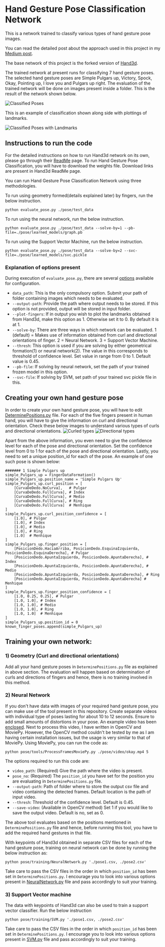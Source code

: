 # Hand Gesture Pose Classification Network

This is a network trained to classify various types of hand gesture pose images.

You can read the detailed post about the approach used in this project in my [Medium post](https://medium.com/@prasad.pai/classification-of-hand-gesture-pose-using-tensorflow-30e83064e0ed).

The base network of this project is the forked version of [Hand3d](https://github.com/lmb-freiburg/hand3d). 

The trained network at present runs for classifying 7 hand gesture poses. The selected hand gesture poses are Simple Pulgars up, Victory, Spock, Okay, Pointing up, I love you and Pulgars up right. The evaluation of the trained network will be done on images present inside a folder. This is the result of the network shown below.

![Classified Poses](https://user-images.githubusercontent.com/13696749/36244856-0e72a27e-124e-11e8-9c06-52c04d027386.png)

This is an example of classification shown along side with plottings of landmarks.

![Classified Poses with Landmarks](https://user-images.githubusercontent.com/13696749/36244906-4a824134-124e-11e8-86cb-0b8494bba1b9.png)

## Instructions to run the code
For the detailed instructions on how to run Hand3d network on its own, please go through their [ReadMe](https://github.com/lmb-freiburg/hand3d) page. To run Hand Gesture Pose Classification, you will have to download the weights file. Download links are present in Hand3d ReadMe page.

You can run Hand Gesture Pose Classification Network using three methodologies. 

To run using geometry formed(details explained later) by fingers, run the below instruction.

	python evaluate_pose.py ./pose/test_data

To run using the neural network, run the below instruction.

	python evaluate_pose.py ./pose/test_data --solve-by=1 --pb-file=./pose/learned_models/graph.pb

To run using the Support Vector Machine, run the below instruction.

	python evaluate_pose.py ./pose/test_data --solve-by=2 --svc-file=./pose/learned_models/svc.pickle

### Explanation of options present
During execution of `evaluate_pose.py`, there are several [options](https://github.com/Prasad9/Classify-HandGesturePose/blob/master/evaluate_pose.py#L20) available for configuration.
- `data_path`: This is the only compulsory option. Submit your path of folder containing images which needs to be evaluated.
- `--output-path`: Provide the path where output needs to be stored. If this option is not provided, output will be stored in input folder.
- `--plot-fingers`: If in output you wish to plot the landmarks obtained from Hand3d, make this option as 1. Otherwise set it to 0. By default it is at 1.
- `--solve-by`: There are three ways in which network can be evaluated. 1 (default) = Makes use of information obtained from curl and directional orientations of finger. 2 = Neural Network. 3 = Support Vector Machine.
- `--thresh`: This option is used if you are solving by either geometrical formation(1) or neural network(2). The value in this corresponds to threshold of confidence level. Set value in range from 0 to 1. Default value is 0.45.
- `--pb-file`: If solving by neural network, set the path of your trained frozen model in this option.
- `--svc-file`: If solving by SVM, set path of your trained svc pickle file in this.

## Creating your own hand gesture pose
In order to create your own hand gesture pose, you will have to edit [DeterminePositions.py](https://github.com/Prasad9/Classify-HandGesturePose/blob/master/pose/DeterminePositions.py) file. For each of the five fingers present in human hand, you will have to give the information on curl and directional orientation. Check these below images to understand various types of curls and directional orientations.
![Curled types](https://user-images.githubusercontent.com/13696749/36244978-a8a1e06c-124e-11e8-887d-3e2b1c02d813.png)
![Directional types](https://user-images.githubusercontent.com/13696749/36244950-7f738c40-124e-11e8-8169-7033a8625c75.png)

Apart from the above information, you even need to give the confidence level for each of the pose and directional orientation. Set the confidence level from 0 to 1 for each of the pose and directional orientation. Lastly, you need to set a unique position_id for each of the pose. An example of one such pose is shown below:

    ####### 1 Simple Pulgars up
    simple_Pulgars_up = FingerDataFormation()
    simple_Pulgars_up.position_name = 'Simple Pulgars Up'
    simple_Pulgars_up.curl_position = [
        [CurvaDeDedo.NoCurva],   # Pulgar
        [CurvaDeDedo.FullCurva], # Index
        [CurvaDeDedo.FullCurva], # Medio
        [CurvaDeDedo.FullCurva], # Ring
        [CurvaDeDedo.FullCurva]  # Menhique
    ]
    simple_Pulgars_up.curl_position_confidence = [
        [1.0], # Pulgar
        [1.0], # Index
        [1.0], # Medio
        [1.0], # Ring
        [1.0]  # Menhique
    ]
    simple_Pulgars_up.finger_position = [
        [PosicionDedo.HaciaArriba, PosicionDedo.EsquinaIzquierda, PosicionDedo.EsquinaDerecha], # Pulgar
        [PosicionDedo.ApuntaIzquierda, PosicionDedo.ApuntaDerecha], # Index
        [PosicionDedo.ApuntaIzquierda, PosicionDedo.ApuntaDerecha], # Medio
        [PosicionDedo.ApuntaIzquierda, PosicionDedo.ApuntaDerecha], # Ring
        [PosicionDedo.ApuntaIzquierda, PosicionDedo.ApuntaDerecha] # Menhique
    ]
    simple_Pulgars_up.finger_position_confidence = [
        [1.0, 0.25, 0.25], # Pulgar
        [1.0, 1.0], # Index
        [1.0, 1.0], # Medio
        [1.0, 1.0], # Ring
        [1.0, 1.0]  # Menhique
    ]
    simple_Pulgars_up.position_id = 0
    known_finger_poses.append(simple_Pulgars_up)

## Training your own network:
### 1) Geometry (Curl and directional orientations)
Add all your hand gesture poses in `DeterminePositions.py` file as explained in above section. The evaluation will happen based on determination of curls and directions of fingers and hence, there is no training involved in this method. 

### 2) Neural Network
If you don't have data with images of your required hand gesture pose, you can make use of the tool present in this repository. Create separate videos with individual type of poses lasting for about 10 to 12 seconds. Ensure to add small amounts of distortions in your pose. An example video has been [enclosed](https://github.com/Prasad9/Classify-HandGesturePose/blob/master/pose/video/okay.mp4). Next to process this video, I have written in OpenCV and MoviePy. However, the OpenCV method couldn't be tested by me as I am having certain installation issues, but the usage is very similar to that of MoviePy. Using MoviePy, you can run the code as:

	python pose/tools/ProcessFramesMoviePy.py ./pose/video/okay.mp4 5 

The options required to run this code are:
- `video_path`: (Required) Give the path where the video is present.
- `pose_no`: (Required) The `position_id` you have set for the position you are evaluating in `DeterminePositions.py` file. 
- `--output-path`: Path of folder where to store the output csv file and video containing the detected frames. Default location is the path of input video.
- `--thresh`: Threshold of the confidence level. Default is 0.45.
- `--save-video`: (Available in OpenCV method) Set 1 if you would like to save the output video. Default is no, set as 0.

The above tool evaluates based on the positions mentioned in `DeterminePositions.py` file and hence, before running this tool, you have to add the required hand gestures in that file.

With keypoints of Hand3d obtained in separate CSV files for each of the hand gesture pose, training on neural network can be done by running the below instruction as:

	python pose/training/NeuralNetwork.py './pose1.csv, ./pose2.csv'

Take care to pass the CSV files in the order in which `position_id` has been set in `DeterminePositions.py`. I encourage you to look into various options present in [NeuralNetwork.py](https://github.com/Prasad9/Classify-HandGesturePose/blob/master/pose/training/NeuralNetwork.py#L15) file and pass accordingly to suit your training.
 
### 3) Support Vector machine
The data with keypoints of Hand3d can also be used to train a support vector classifier. Run the below instruction

	python pose/training/SVM.py './pose1.csv, ./pose2.csv'

Take care to pass the CSV files in the order in which `position_id` has been set in `DeterminePositions.py`. I encourage you to look into various options present in [SVM.py](https://github.com/Prasad9/Classify-HandGesturePose/blob/master/pose/training/SVM.py#L11) file and pass accordingly to suit your training.
